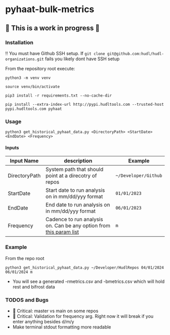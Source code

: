 # pyhaat-bulk-metrics

## :construction: This is a work in progress :construction:

### Installation

:bangbang: You must have Github SSH setup. If `git clone git@github.com:hudl/hudl-organizations.git` fails you likely dont have SSH setup

From the repository root execute:

`python3 -m venv venv`

`source venv/bin/activate`

`pip3 install -r requirements.txt --no-cache-dir`

`pip install --extra-index-url http://pypi.hudltools.com --trusted-host pypi.hudltools.com pyhaat`

### Usage

`python3 get_historical_pyhaat_data.py <DirectoryPath> <StartDate> <EndDate> <Frequency>`

#### Inputs

| Input Name    | description                                                                                                                                               | Example              |
| ------------- | --------------------------------------------------------------------------------------------------------------------------------------------------------- | -------------------- |
| DirectoryPath | System path that should point at a direcotry of repos                                                                                                     | `~/Developer/Github` |
| StartDate     | Start date to run analysis on in mm/dd/yyy format                                                                                                         | `01/01/2023`         |
| EndDate       | End date to run analysis on in mm/dd/yyy format                                                                                                           | `06/01/2023`         |
| Frequency     | Cadence to run analysis on. Can be any option from [this param list](https://pandas.pydata.org/docs/user_guide/timeseries.html#timeseries-offset-aliases) | `m`                  |

### Example

From the repo root

`python3 get_historical_pyhaat_data.py ~/Developer/HudlRepos 04/01/2024 06/01/2024 m`

- You will see a generated -rmetrics.csv and -bmetrics.csv which will hold rest and bifrost data

### TODOS and Bugs

- :bug: Critical: master vs main on some repos
- :bug: Critical: Validation for frequency arg. Right now it will break if you enter anything besides d/m/y
- Make terminal stdout formatting more readable
